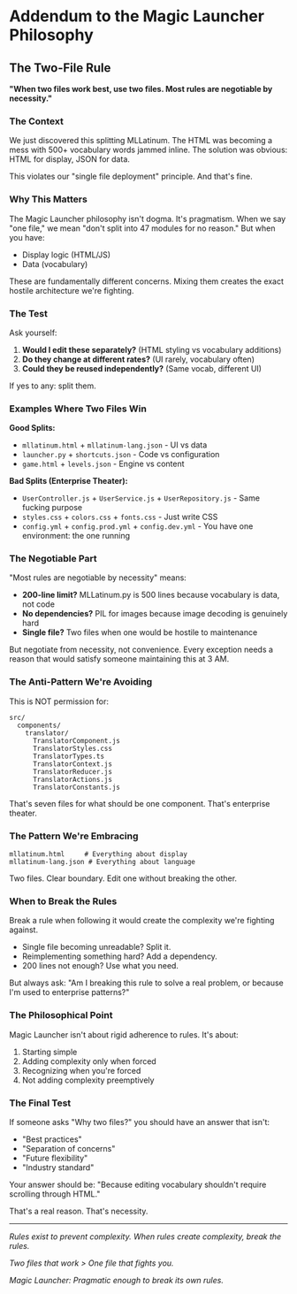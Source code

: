 # Addendum to the Magic Launcher Philosophy

## The Two-File Rule

**"When two files work best, use two files. Most rules are negotiable by necessity."**

### The Context

We just discovered this splitting MLLatinum. The HTML was becoming a mess with 500+ vocabulary words jammed inline. The solution was obvious: HTML for display, JSON for data.

This violates our "single file deployment" principle. And that's fine.

### Why This Matters

The Magic Launcher philosophy isn't dogma. It's pragmatism. When we say "one file," we mean "don't split into 47 modules for no reason." But when you have:

- Display logic (HTML/JS)
- Data (vocabulary)

These are fundamentally different concerns. Mixing them creates the exact hostile architecture we're fighting.

### The Test

Ask yourself:
1. **Would I edit these separately?** (HTML styling vs vocabulary additions)
2. **Do they change at different rates?** (UI rarely, vocabulary often)
3. **Could they be reused independently?** (Same vocab, different UI)

If yes to any: split them.

### Examples Where Two Files Win

**Good Splits:**
- `mllatinum.html` + `mllatinum-lang.json` - UI vs data
- `launcher.py` + `shortcuts.json` - Code vs configuration  
- `game.html` + `levels.json` - Engine vs content

**Bad Splits (Enterprise Theater):**
- `UserController.js` + `UserService.js` + `UserRepository.js` - Same fucking purpose
- `styles.css` + `colors.css` + `fonts.css` - Just write CSS
- `config.yml` + `config.prod.yml` + `config.dev.yml` - You have one environment: the one running

### The Negotiable Part

"Most rules are negotiable by necessity" means:
- **200-line limit?** MLLatinum.py is 500 lines because vocabulary is data, not code
- **No dependencies?** PIL for images because image decoding is genuinely hard
- **Single file?** Two files when one would be hostile to maintenance

But negotiate from necessity, not convenience. Every exception needs a reason that would satisfy someone maintaining this at 3 AM.

### The Anti-Pattern We're Avoiding

This is NOT permission for:
```
src/
  components/
    translator/
      TranslatorComponent.js
      TranslatorStyles.css
      TranslatorTypes.ts
      TranslatorContext.js
      TranslatorReducer.js
      TranslatorActions.js
      TranslatorConstants.js
```

That's seven files for what should be one component. That's enterprise theater.

### The Pattern We're Embracing

```
mllatinum.html     # Everything about display
mllatinum-lang.json # Everything about language
```

Two files. Clear boundary. Edit one without breaking the other.

### When to Break the Rules

Break a rule when following it would create the complexity we're fighting against. 

- Single file becoming unreadable? Split it.
- Reimplementing something hard? Add a dependency.
- 200 lines not enough? Use what you need.

But always ask: "Am I breaking this rule to solve a real problem, or because I'm used to enterprise patterns?"

### The Philosophical Point

Magic Launcher isn't about rigid adherence to rules. It's about:
1. Starting simple
2. Adding complexity only when forced
3. Recognizing when you're forced
4. Not adding complexity preemptively

### The Final Test

If someone asks "Why two files?" you should have an answer that isn't:
- "Best practices"
- "Separation of concerns"  
- "Future flexibility"
- "Industry standard"

Your answer should be: "Because editing vocabulary shouldn't require scrolling through HTML."

That's a real reason. That's necessity.

---

*Rules exist to prevent complexity. When rules create complexity, break the rules.*

*Two files that work > One file that fights you.*

*Magic Launcher: Pragmatic enough to break its own rules.*